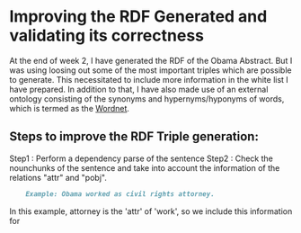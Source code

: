 # Improving the RDF Generated and validating its correctness

At the end of week 2, I have generated the RDF of the Obama Abstract. But I was using loosing out some of the most important triples which are possible to generate. This necessitated to include more information in the white list I have prepared. In addition to that, I have also made use of an external ontology consisting of the synonyms and hypernyms/hyponyms of words, which is termed as the [Wordnet](https://wordnet.princeton.edu/).

## Steps to improve the RDF Triple generation:

Step1 : Perform a dependency parse of the sentence
Step2 : Check the nounchunks of the sentence and take into account the information of the relations "attr" and "pobj".


```markdown
    Example: Obama worked as civil rights attorney.
```
In this example, attorney is the 'attr' of 'work', so we include this information for 
